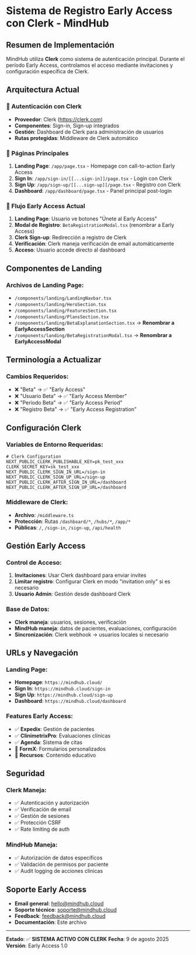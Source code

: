 # Sistema de Registro Early Access con Clerk - MindHub

## Resumen de Implementación

MindHub utiliza **Clerk** como sistema de autenticación principal. Durante el período Early Access, controlamos el acceso mediante invitaciones y configuración específica de Clerk.

## Arquitectura Actual

### 🔐 Autenticación con Clerk

- **Proveedor**: Clerk (https://clerk.com)
- **Componentes**: Sign-in, Sign-up integrados
- **Gestión**: Dashboard de Clerk para administración de usuarios
- **Rutas protegidas**: Middleware de Clerk automático

### 📍 Páginas Principales

1. **Landing Page**: `/app/page.tsx` - Homepage con call-to-action Early Access
2. **Sign In**: `/app/sign-in/[[...sign-in]]/page.tsx` - Login con Clerk
3. **Sign Up**: `/app/sign-up/[[...sign-up]]/page.tsx` - Registro con Clerk
4. **Dashboard**: `/app/dashboard/page.tsx` - Panel principal post-login

### 🎯 Flujo Early Access Actual

1. **Landing Page**: Usuario ve botones "Únete al Early Access"
2. **Modal de Registro**: `BetaRegistrationModal.tsx` (renombrar a Early Access)
3. **Clerk Sign-up**: Redirección a registro de Clerk
4. **Verificación**: Clerk maneja verificación de email automáticamente
5. **Acceso**: Usuario accede directo al dashboard

## Componentes de Landing

### Archivos de Landing Page:
- `/components/landing/LandingNavbar.tsx`
- `/components/landing/HeroSection.tsx`
- `/components/landing/FeaturesSection.tsx`
- `/components/landing/PlansSection.tsx`
- `/components/landing/BetaExplanationSection.tsx` → **Renombrar a EarlyAccessSection**
- `/components/landing/BetaRegistrationModal.tsx` → **Renombrar a EarlyAccessModal**

## Terminología a Actualizar

### Cambios Requeridos:
- ❌ "Beta" → ✅ "Early Access" 
- ❌ "Usuario Beta" → ✅ "Early Access Member"
- ❌ "Período Beta" → ✅ "Early Access Period"
- ❌ "Registro Beta" → ✅ "Early Access Registration"

## Configuración Clerk

### Variables de Entorno Requeridas:
```env
# Clerk Configuration
NEXT_PUBLIC_CLERK_PUBLISHABLE_KEY=pk_test_xxx
CLERK_SECRET_KEY=sk_test_xxx
NEXT_PUBLIC_CLERK_SIGN_IN_URL=/sign-in
NEXT_PUBLIC_CLERK_SIGN_UP_URL=/sign-up
NEXT_PUBLIC_CLERK_AFTER_SIGN_IN_URL=/dashboard
NEXT_PUBLIC_CLERK_AFTER_SIGN_UP_URL=/dashboard
```

### Middleware de Clerk:
- **Archivo**: `/middleware.ts`
- **Protección**: Rutas `/dashboard/*`, `/hubs/*`, `/app/*`
- **Públicas**: `/`, `/sign-in`, `/sign-up`, `/api/health`

## Gestión Early Access

### Control de Acceso:
1. **Invitaciones**: Usar Clerk dashboard para enviar invites
2. **Limitar registro**: Configurar Clerk en modo "invitation only" si es necesario
3. **Usuario Admin**: Gestión desde dashboard Clerk

### Base de Datos:
- **Clerk maneja**: usuarios, sesiones, verificación
- **MindHub maneja**: datos de pacientes, evaluaciones, configuración
- **Sincronización**: Clerk webhook → usuarios locales si necesario

## URLs y Navegación

### Landing Page:
- **Homepage**: `https://mindhub.cloud/`
- **Sign In**: `https://mindhub.cloud/sign-in`
- **Sign Up**: `https://mindhub.cloud/sign-up`
- **Dashboard**: `https://mindhub.cloud/dashboard`

### Features Early Access:
- ✅ **Expedix**: Gestión de pacientes
- ✅ **ClinimetrixPro**: Evaluaciones clínicas 
- ✅ **Agenda**: Sistema de citas
- 🚧 **FormX**: Formularios personalizados
- 🚧 **Recursos**: Contenido educativo

## Seguridad

### Clerk Maneja:
- ✅ Autenticación y autorización
- ✅ Verificación de email
- ✅ Gestión de sesiones
- ✅ Protección CSRF
- ✅ Rate limiting de auth

### MindHub Maneja:
- ✅ Autorización de datos específicos
- ✅ Validación de permisos por paciente
- ✅ Audit logging de acciones clínicas

## Soporte Early Access

- **Email general**: hello@mindhub.cloud
- **Soporte técnico**: soporte@mindhub.cloud  
- **Feedback**: feedback@mindhub.cloud
- **Documentación**: Este archivo

---

**Estado**: ✅ **SISTEMA ACTIVO CON CLERK**
**Fecha**: 9 de agosto 2025
**Versión**: Early Access 1.0